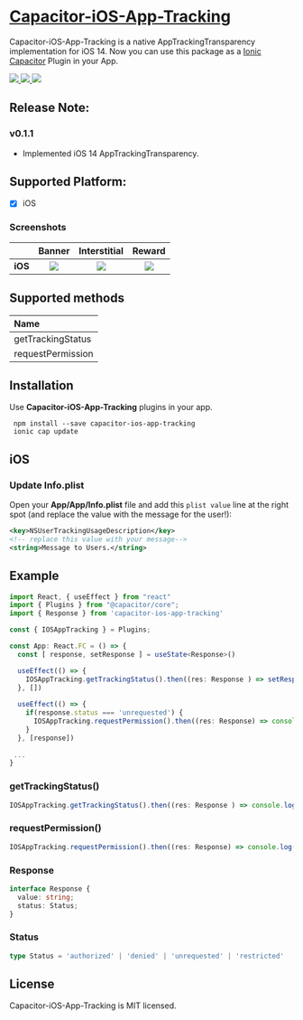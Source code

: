 
# [Capacitor-iOS-App-Tracking](https://github.com/migtam628/capacitor-ios-app-tracking) 

Capacitor-iOS-App-Tracking is a native AppTrackingTransparency implementation for iOS 14. Now you can use this package as a [Ionic Capacitor](https://capacitor.ionicframework.com) Plugin in your App.

<!-- Badges -->
<a href="https://npmjs.com/package/capacitor-ios-app-tracking">
  <img src="https://badgen.net/npm/v/capacitor-ios-app-tracking">
</a>
<a href="https://npmjs.com/package/@capacitor-community/apple-sign-in">
  <img src="https://badgen.net/npm/dt/capacitor-ios-app-tracking">
</a>
<a href="https://npmjs.com/package/@capacitor-community/apple-sign-in">
  <img src="https://badgen.net/npm/license/capacitor-ios-app-tracking">
</a>

## Release Note:

### v0.1.1
- Implemented iOS 14 AppTrackingTransparency.

## Supported Platform:
- [x] iOS

### Screenshots
|  | Banner | Interstitial | Reward |
|:-----------------|:------------------:|:------------------:|:------------------:|
| **iOS** | ![](https://iwatchfreetv.live/IMG_2748.PNG) | ![](https://iwatchfreetv.live/IMG_2749.PNG) | ![](https://iwatchfreetv.live/IMG_2750.PNG) 


<!--
## Other Plugins:
| Plugins                                             | Android | iOS | Electron | PWA |
| :-------------------------------------------------- | :------ | :-- | :------- | :-- |
| [AdMob Native](https://github.com/migtam628/capacitor-admob-native) | ✅      |✅  | ❌       | ❌  |
-->



## Supported methods
| Name              |
| :---------------- |
| getTrackingStatus |
| requestPermission |  

## Installation

Use **Capacitor-iOS-App-Tracking** plugins in your app.

```console
 npm install --save capacitor-ios-app-tracking
 ionic cap update
```

## iOS

### Update **Info.plist**

Open your **App/App/Info.plist** file and add this `plist value` line at the right spot (and replace the value with the message for the user!):

````xml
<key>NSUserTrackingUsageDescription</key>
<!-- replace this value with your message-->
<string>Message to Users.</string>
````

## Example
```typescript
import React, { useEffect } from "react"
import { Plugins } from "@capacitor/core";
import { Response } from 'capacitor-ios-app-tracking'

const { IOSAppTracking } = Plugins;

const App: React.FC = () => {
  const [ response, setResponse ] = useState<Response>()

  useEffect(() => {
    IOSAppTracking.getTrackingStatus().then((res: Response ) => setResponse(res))
  }, [])
  
  useEffect(() => {
    if(response.status === 'unrequested') {
      IOSAppTracking.requestPermission().then((res: Response) => console.log(res))
    }
  }, [response])
 
 ...
}
```
### getTrackingStatus()
```typescript
IOSAppTracking.getTrackingStatus().then((res: Response ) => console.log(res))
```
### requestPermission()
```typescript
IOSAppTracking.requestPermission().then((res: Response) => console.log(res))
```
### Response
```typescript
interface Response {
  value: string;
  status: Status;
}
```
### Status
```typescript
type Status = 'authorized' | 'denied' | 'unrequested' | 'restricted' 
```


## License

Capacitor-iOS-App-Tracking is MIT licensed.

